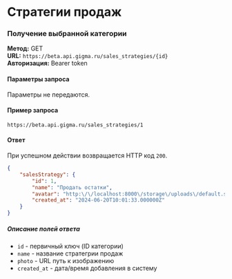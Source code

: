 # Стратегии продаж

### Получение выбранной категории

**Метод:** GET  
**URL:** `https://beta.api.gigma.ru/sales_strategies/{id}`  
**Авторизация:** Bearer token

#### Параметры запроса

Параметры не передаются.

#### Пример запроса

`https://beta.api.gigma.ru/sales_strategies/1`

#### Ответ

При успешном действии возвращается HTTP код `200`.
```json
{
	"salesStrategy": {
		"id": 1,
		"name": "Продать остатки",
		"avatar": "http:\/\/localhost:8000\/storage\/uploads\/default.svg",
		"created_at": "2024-06-20T10:01:33.000000Z"
	}
}
```

##### Описание полей ответа

- `id` - первичный ключ (ID категории)
- `name` - название стратегрии продаж
- `photo` - URL путь к изображению
- `created_at` - дата/время добавления в систему